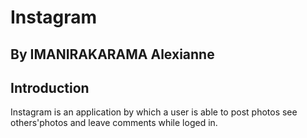# Instagram
## By IMANIRAKARAMA Alexianne

## Introduction
Instagram is an application by which a user is able to post photos see others'photos and leave comments while loged in.